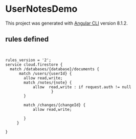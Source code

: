 # UserNotesDemo

This project was generated with [Angular CLI](https://github.com/angular/angular-cli) version 8.1.2.




## rules defined 


```


rules_version = '2';
service cloud.firestore {
  match /databases/{database}/documents {
      match /users/{userId} {
      	allow read,write;
        match /notes/{note} {    
        	allow  read,write : if request.auth != null
    				}
      	} 
        
        match /changes/{changeId} {
      		allow read,write;

      	}
 	 }
  
}
```

